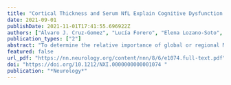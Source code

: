 ```yaml
---
title: "Cortical Thickness and Serum NfL Explain Cognitive Dysfunction in Newly Diagnosed Patients With Multiple Sclerosis"
date: 2021-09-01
publishDate: 2021-11-01T17:41:55.696922Z
authors: ["Álvaro J. Cruz-Gomez", "Lucía Forero", "Elena Lozano-Soto", "Fátima Cano-Cano", "Florencia Sanmartino", "Raúl Rashid-López", "José Paz-Expósito", "Jaime D. Gómez Ramirez", "Raúl Espinosa-Rosso", "Javier J. González-Rosa"]
publication_types: ["2"]
abstract: "To determine the relative importance of global or regional MRI and blood markers of neurodegeneration and neuroaxonal injury in predicting cognitive performance for recently diagnosed patients with multiple sclerosis (MS)."
featured: false
url_pdf: "https://nn.neurology.org/content/nnn/8/6/e1074.full-text.pdf"
doi: "https://doi.org/10.1212/NXI.0000000000001074 "
publication: "*Neurology*"
---
```

